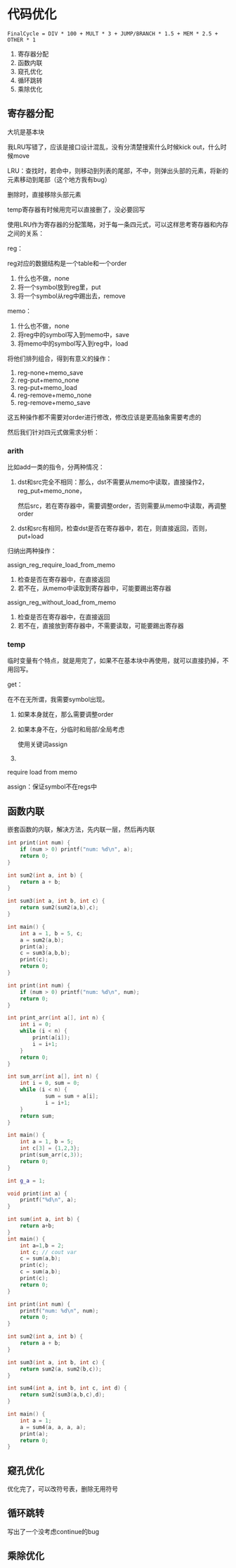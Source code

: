 # 代码优化

`FinalCycle = DIV * 100 + MULT * 3 + JUMP/BRANCH * 1.5 + MEM * 2.5 + OTHER * 1`

1. 寄存器分配
2. 函数内联
3. 窥孔优化
4. 循环跳转
5. 乘除优化

## 寄存器分配

大坑是基本块

我LRU写错了，应该是接口设计混乱，没有分清楚搜索什么时候kick out，什么时候move

LRU：查找时，若命中，则移动到列表的尾部，不中，则弹出头部的元素，将新的元素移动到尾部（这个地方我有bug）

删除时，直接移除头部元素

temp寄存器有时候用完可以直接删了，没必要回写

使用LRU作为寄存器的分配策略，对于每一条四元式，可以这样思考寄存器和内存之间的关系：

reg：

reg对应的数据结构是一个table和一个order

1. 什么也不做，none
2. 将一个symbol放到reg里，put
3. 将一个symbol从reg中踢出去，remove

memo：

1. 什么也不做，none
2. 将reg中的symbol写入到memo中，save
3. 将memo中的symbol写入到reg中，load

将他们排列组合，得到有意义的操作：

1. reg-none+memo_save
2. reg-put+memo_none
3. reg-put+memo_load
4. reg-remove+memo_none
5. reg-remove+memo_save

这五种操作都不需要对order进行修改，修改应该是更高抽象需要考虑的

然后我们针对四元式做需求分析：

### arith

比如add一类的指令，分两种情况：

1. dst和src完全不相同：那么，dst不需要从memo中读取，直接操作2，reg_put+memo_none，

    然后src，若在寄存器中，需要调整order，否则需要从memo中读取，再调整order

2. dst和src有相同，检查dst是否在寄存器中，若在，则直接返回，否则，put+load

归纳出两种操作：

assign_reg_require_load_from_memo

1. 检查是否在寄存器中，在直接返回
2. 若不在，从memo中读取到寄存器中，可能要踢出寄存器

assign_reg_without_load_from_memo

1. 检查是否在寄存器中，在直接返回
2. 若不在，直接放到寄存器中，不需要读取，可能要踢出寄存器

### temp

临时变量有个特点，就是用完了，如果不在基本块中再使用，就可以直接扔掉，不用回写。



get：

在不在无所谓，我需要symbol出现。

1. 如果本身就在，那么需要调整order

2. 如果本身不在，分临时和局部/全局考虑

    使用关键词assign

3. 

require load from memo



assign：保证symbol不在regs中





## 函数内联

嵌套函数的内联，解决方法，先内联一层，然后再内联



```cpp
int print(int num) {
    if (num > 0) printf("num: %d\n", a);
    return 0;
}

int sum2(int a, int b) {
    return a + b;
}

int sum3(int a, int b, int c) {
    return sum2(sum2(a,b),c);
}

int main() {
    int a = 1, b = 5, c;
    a = sum2(a,b);
    print(a);
    c = sum3(a,b,b);
    print(c);
    return 0;
}
```



```cpp
int print(int num) {
    if (num > 0) printf("num: %d\n", num);
    return 0;
}

int print_arr(int a[], int n) {
    int i = 0;
    while (i < n) {
        print(a[i]);
        i = i+1;
    }
    return 0;
}

int sum_arr(int a[], int n) {
    int i = 0, sum = 0;
    while (i < n) {
            sum = sum + a[i];
            i = i+1;
    }
    return sum;
}

int main() {
    int a = 1, b = 5;
    int c[3] = {1,2,3};
    print(sum_arr(c,3));
    return 0;
}
```



```cpp
int g_a = 1;

void print(int a) {
    printf("%d\n", a);
}

int sum(int a, int b) {
    return a+b;
}
int main() {
    int a=1,b = 2;
    int c; // cout var
    c = sum(a,b);
    print(c);
    c = sum(a,b);
    print(c);
    return 0;
}
```

```cpp
int print(int num) {
    printf("num: %d\n", num);
    return 0;
}

int sum2(int a, int b) {
    return a + b;
}

int sum3(int a, int b, int c) {
    return sum2(a, sum2(b,c));
}

int sum4(int a, int b, int c, int d) {
    return sum2(sum3(a,b,c),d);
}

int main() {
    int a = 1;
    a = sum4(a, a, a, a);
    print(a);
    return 0;
}
```



## 窥孔优化

优化完了，可以改符号表，删除无用符号

## 循环跳转

写出了一个没考虑continue的bug

## 乘除优化





